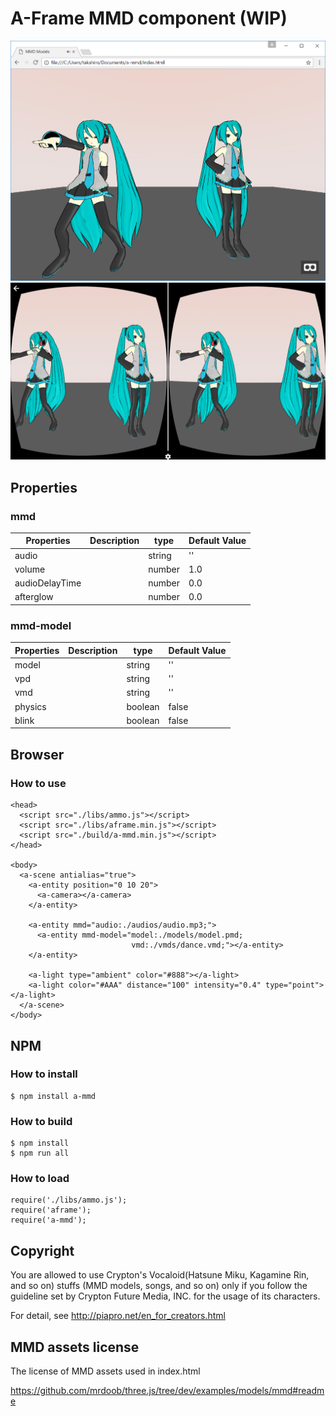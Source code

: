 # A-Frame MMD component (WIP)

![screenshot](./screenshot.png "screenshot")
![screenshot2](./screenshot2.png "screenshot2")


## Properties

### mmd

| Properties     | Description | type   | Default Value |
| -------------- | ----------- | ------ | ------------- |
| audio          |             | string | ''            |
| volume         |             | number | 1.0           |
| audioDelayTime |             | number | 0.0           |
| afterglow      |             | number | 0.0           |

### mmd-model

| Properties | Description | type    | Default Value |
| ---------- | ----------- | ------- | ------------- |
| model      |             | string  | ''            |
| vpd        |             | string  | ''            |
| vmd        |             | string  | ''            |
| physics    |             | boolean | false         |
| blink      |             | boolean | false         |


## Browser

### How to use

```
<head>
  <script src="./libs/ammo.js"></script>
  <script src="./libs/aframe.min.js"></script>
  <script src="./build/a-mmd.min.js"></script>
</head>

<body>
  <a-scene antialias="true">
    <a-entity position="0 10 20">
      <a-camera></a-camera>
    </a-entity>

    <a-entity mmd="audio:./audios/audio.mp3;">
      <a-entity mmd-model="model:./models/model.pmd;
                           vmd:./vmds/dance.vmd;"></a-entity>
    </a-entity>

    <a-light type="ambient" color="#888"></a-light>
    <a-light color="#AAA" distance="100" intensity="0.4" type="point"></a-light>
  </a-scene>
</body>
```

## NPM

### How to install

```
$ npm install a-mmd
```

### How to build

```
$ npm install
$ npm run all
```

### How to load

```
require('./libs/ammo.js');
require('aframe');
require('a-mmd');
```

## Copyright

You are allowed to use Crypton's Vocaloid(Hatsune Miku, Kagamine Rin, and so on)
stuffs (MMD models, songs, and so on) only if you follow the guideline set by
Crypton Future Media, INC. for the usage of its characters.

For detail, see http://piapro.net/en_for_creators.html


## MMD assets license

The license of MMD assets used in index.html

https://github.com/mrdoob/three.js/tree/dev/examples/models/mmd#readme
